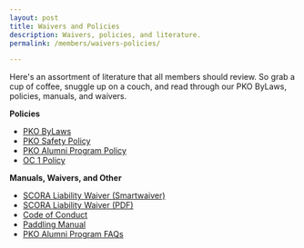 ```yaml
---
layout: post
title: Waivers and Policies
description: Waivers, policies, and literature.
permalink: /members/waivers-policies/

---
```


<p>Here's an assortment of literature that all members should review. So grab a cup of coffee, snuggle up on a couch, and read through our PKO ByLaws, policies, manuals, and waivers.</p>

<p><strong>Policies</strong></p>
<ul class="actions">
<li>
<a href="https://drive.google.com/open?id=1u_yHWv-rJ6ncUOz9zRgaEpq8e7qdziJw" class="button small">PKO ByLaws</a>
</li>

<li>
	<a href="https://drive.google.com/file/d/1B7Iulx8WBG-E0RVgtx4iZ9vCMGOx4HDc/view?usp=sharing" class="button small">PKO Safety Policy</a>
</li>

<li>
<a href="https://drive.google.com/open?id=1vL2X6_f_Lzv6b13U7Y76GWo-UXhdeh20" disabled class="button small">PKO Alumni Program Policy</a>
</li>


<li>
<a href="https://drive.google.com/file/d/0BxDvVyv9_lDCamcyb2RnTXhWczQ/view?usp=sharing&resourcekey=0-HToFpQudAWs2JBbz56PQTQ" class=" button small">OC 1 Policy</a>
</li>

</ul>




<p><strong>Manuals, Waivers, and Other</strong></p>

<ul class="actions">
<li>
<a href="https://www.scora.org/resources/smartwaiver/" target="_blank" class="button small">SCORA Liability Waiver (Smartwaiver)</a>
</li>

<li>
<a href="https://www.scora.org/resources/#forms" target="_blank" class="button small">SCORA Liability Waiver (PDF)</a>
</li>

<li>
<a href="https://drive.google.com/file/d/0BxDvVyv9_lDCUGwxNDBFLTFFanc/view?usp=sharing&resourcekey=0-CyOyXvNTG24d27mMlYu45A" class="button small">Code of Conduct</a>
</li>
<li>
<a href="https://drive.google.com/open?id=1TU-6maFc8nWAmoxHMm0ht0I7LVBd_MtK" class="button small">Paddling Manual</a>
</li>
<li>
<a href="https://drive.google.com/open?id=1tbOQq6t5oZQgTHMAP4VdpQ4SeEXI7I3I" class="button small">PKO Alumni Program FAQs</a>
</li>
</ul>



